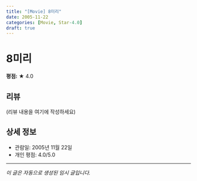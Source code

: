 ```yaml
---
title: "[Movie] 8미리"
date: 2005-11-22
categories: [Movie, Star-4.0]
draft: true
---
```


# 8미리

**평점:** ★ 4.0

## 리뷰

(리뷰 내용을 여기에 작성하세요)

## 상세 정보

- 관람일: 2005년 11월 22일
- 개인 평점: 4.0/5.0

---

*이 글은 자동으로 생성된 임시 글입니다.*
